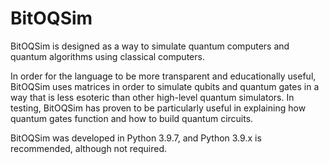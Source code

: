 # BitOQSim

BitOQSim is designed as a way to simulate quantum computers and quantum
algorithms using classical computers.

In order for the language to be more transparent and educationally useful,
BitOQSim uses matrices in order to simulate qubits and quantum gates in a way
that is less esoteric than other high-level quantum simulators.  In testing,
BitOQSim has proven to be particularly useful in explaining how quantum gates
function and how to build quantum circuits.

BitOQSim was developed in Python 3.9.7, and Python 3.9.x is recommended,
although not required.
